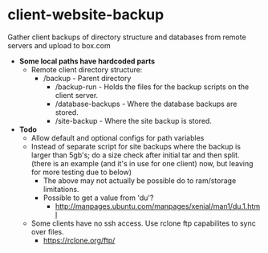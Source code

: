 # client-website-backup
Gather client backups of directory structure and databases from remote servers and upload to box.com


* **Some local paths have hardcoded parts**
	* Remote client directory structure:
		* /backup - Parent directory
			* /backup-run - Holds the files for the backup scripts on the client server.
			* /database-backups - Where the database backups are stored.
			* /site-backup - Where the site backup is stored.
* **Todo**
	* Allow default and optional configs for path variables
	* Instead of separate script for site backups where the backup is larger than 5gb's; do a size check after initial tar and then split. (there is an example (and it's in use for one client) now, but leaving for more testing due to below)
		* The above may not actually be possible do to ram/storage limitations.
		* Possible to get a value from 'du'?
			* http://manpages.ubuntu.com/manpages/xenial/man1/du.1.html
	* Some clients have no ssh access. Use rclone ftp capabilites to sync over files.
		* https://rclone.org/ftp/
